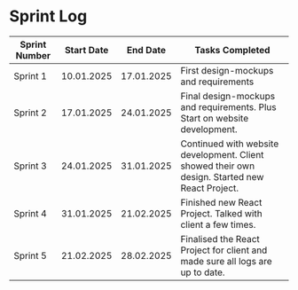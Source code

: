 # Sprint Log

| Sprint Number | Start Date   | End Date     | Tasks Completed |
|---------------|--------------|--------------|-----------------|
|Sprint 1|10.01.2025|17.01.2025|First design-mockups and requirements|
|Sprint 2|17.01.2025|24.01.2025|Final design-mockups and requirements. Plus Start on website development.|
|Sprint 3|24.01.2025|31.01.2025|Continued with website development. Client showed their own design. Started new React Project.|
|Sprint 4|31.01.2025|21.02.2025|Finished new React Project. Talked with client a few times.|
|Sprint 5|21.02.2025|28.02.2025|Finalised the React Project for client and made sure all logs are up to date.|
